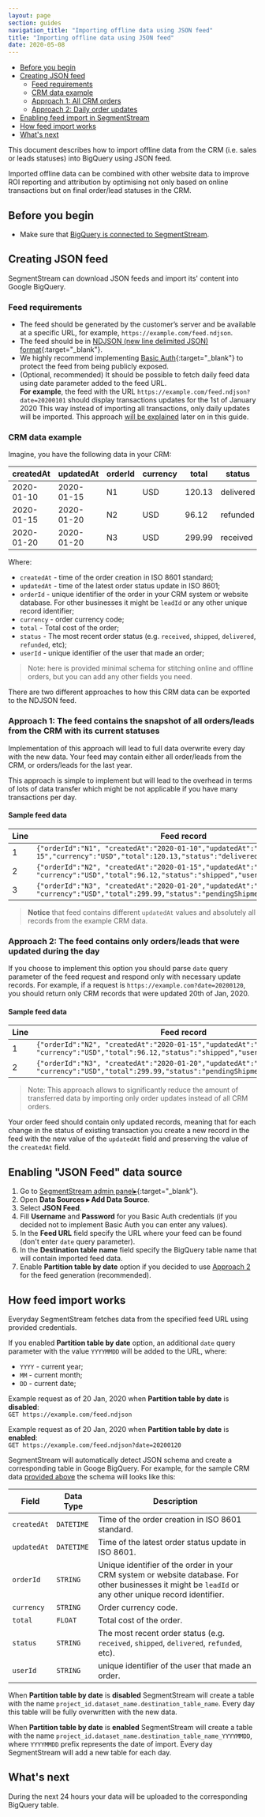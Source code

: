 ```yaml
---
layout: page
section: guides
navigation_title: "Importing offline data using JSON feed"
title: "Importing offline data using JSON feed"
date: 2020-05-08
---
```


<ul class="page-navigation">
  <li><a href="#before-you-begin">Before you begin</a></li>
  <li><a href="#creating-feed">Creating JSON feed</a>
    <ul>
      <li><a href="#feed-requirements">Feed requirements</a></li>
      <li><a href="#crm-data-example">CRM data example</a></li>
      <li><a href="#all-orders">Approach 1: All CRM orders</a></li>
      <li><a href="#daily-updates">Approach 2: Daily order updates</a></li>
    </ul>
  </li>
  <li><a href="#enabling-feed-import">Enabling feed import in SegmentStream</a></li>
  <li><a href="#how-feed-import-works">How feed import works</a></li>
  <li><a href="#next">What's next</a></li>
</ul>
This document describes how to import offline data from the CRM (i.e. sales or leads statuses) into BigQuery using JSON feed.

Imported offline data can be combined with other website data to improve ROI reporting and attribution by optimising not only based on online transactions but on final order/lead statuses in the CRM.

## <a name="before-you-begin"></a> Before you begin
* Make sure that [BigQuery is connected to SegmentStream](/_docs/bigquery/connecting-bigquery).

## <a name="creating-feed"></a>Creating JSON feed

SegmentStream can download JSON feeds and import its' content into Google BigQuery.

### <a name="feed-requirements"></a>Feed requirements
* The feed should be generated by the customer’s server and be available at a specific URL, for example, `https://example.com/feed.ndjson`.
* The feed should be in [NDJSON (new line delimited JSON) format](http://ndjson.org/){:target="_blank"}.
* We highly recommend implementing [Basic Auth](https://en.wikipedia.org/wiki/Basic_access_authentication){:target="_blank"} to protect the feed from being publicly exposed.
* (Optional, recommended) It should be possible to fetch daily feed data using date parameter added to the feed URL.<br/>
**For example**, the feed with the URL `https://example.com/feed.ndjson?date=20200101` should display transactions updates for the 1st of January 2020
This way instead of importing all transactions, only daily updates will be imported. This approach [will be explained](#daily-updates) later on in this guide.

### <a name="crm-data-example"></a>CRM data example

Imagine, you have the following data in your CRM:

createdAt | updatedAt | orderId | currency | total | status  | userId
--- | --- | --- | --- | --- | --- | ---
2020-01-10| 2020-01-15 | N1 | USD | 120.13 | delivered | U1
2020-01-15| 2020-01-20 | N2 | USD | 96.12 | refunded | U2
2020-01-20| 2020-01-20 | N3 | USD | 299.99 | received | U3

Where:

* `createdAt` - time of the order creation in ISO 8601 standard;
* `updatedAt` - time of the latest order status update in ISO 8601;
* `orderId` - unique identifier of the order in your CRM system or website database. For other businesses it might be `leadId` or any other unique record identifier;
* `currency` - order currency code;
* `total` - Total cost of the order;
* `status` - The most recent order status (e.g. `received`, `shipped`, `delivered`, `refunded`, etc);
* `userId` - unique identifier of the user that made an order;

> Note: here is provided minimal schema for stitching online and offline orders, but you can add any other fields you need.

There are two different approaches to how this CRM data can be exported to the NDJSON feed.

### <a name="all-orders"></a> Approach 1: The feed contains the snapshot of all orders/leads from the CRM with its current statuses
Implementation of this approach will lead to full data overwrite every day with the new data. Your feed may contain either all order/leads from the CRM, or orders/leads for the last year.

This approach is simple to implement but will lead to the overhead in terms of lots of data transfer which might be not applicable if you have many transactions per day.

#### Sample feed data

Line|Feed record|
--- | --- |
1 | `{"orderId":"N1", "createdAt":"2020-01-10","updatedAt":"2020-01-15","currency":"USD","total":120.13,"status":"delivered","userId":"U1"}`
2 | `{"orderId":"N2", "createdAt":"2020-01-15","updatedAt":"2020-01-20", "currency":"USD","total":96.12,"status":"shipped","userId":"U2"}`
3| `{"orderId":"N3", "createdAt":"2020-01-20","updatedAt":"2020-01-20", "currency":"USD","total":299.99,"status":"pendingShipment","userId":"U3"}`

> **Notice** that feed contains different `updatedAt` values and absolutely all records from the example CRM data.

### <a name="daily-updates"></a>Approach 2: The feed contains only orders/leads that were updated during the day

If you choose to implement this option you should parse `date` query parameter of the feed request and respond only with necessary update records. For example, if a request is `https://example.com?date=20200120`, you should return only CRM records that were updated 20th of Jan, 2020.

#### Sample feed data

Line|Feed record|
--- | --- |
1 | `{"orderId":"N2", "createdAt":"2020-01-15","updatedAt":"2020-01-20", "currency":"USD","total":96.12,"status":"shipped","userId":"U2"}`
2| `{"orderId":"N3", "createdAt":"2020-01-20","updatedAt":"2020-01-20", "currency":"USD","total":299.99,"status":"pendingShipment","userId":"U3"}`

> Note: This approach allows to significantly reduce the amount of transferred data by importing only order updates instead of all CRM orders.

Your order feed should contain only updated records, meaning that for each change in the status of existing transaction you create a new record in the feed with the new value of the `updatedAt` field and preserving the value of the `createdAt` field.

## <a name="enabling-feed-import"></a>Enabling "JSON Feed" data source
1. Go to [SegmentStream admin panel▸](https://admin.segmentstream.com){:target="_blank"}.
2. Open **Data Sources ▸ Add Data Source**.
3. Select **JSON Feed**.
4. Fill **Username** and **Password** for you Basic Auth credentials (if you decided not to implement Basic Auth you can enter any values).
5. In the **Feed URL** field specify the URL where your feed can be found (don't enter `date` query parameter).
6. In the **Destination table name** field specify the BigQuery table name that will contain imported feed data.
7. Enable **Partition table by date** option if you decided to use [Approach 2](#daily-updates) for the feed generation (recommended).

## <a name="how-feed-import-works"></a> How feed import works

Everyday SegmentStream fetches data from the specified feed URL using provided credentials.

If you enabled **Partition table by date** option, an additional `date` query parameter with the value `YYYYMMDD` will be added to the URL, where:
* `YYYY` - current year;
* `MM` - current month;
* `DD` - current date;

Example request as of 20 Jan, 2020 when **Partition table by date** is **disabled**:<br/>
`GET https://example.com/feed.ndjson`

Example request as of 20 Jan, 2020 when **Partition table by date** is **enabled**:<br/>
`GET https://example.com/feed.ndjson?date=20200120`

SegmentStream will automatically detect JSON schema and create a corresponding table in Googe BigQuery. For example, for the sample CRM data [provided above](#crm-data-example) the schema will looks like this:

Field|Data Type|Description
--- | --- | --- |
`createdAt` | `DATETIME` | Time of the order creation in ISO 8601 standard.
`updatedAt` | `DATETIME` | Time of the latest order status update in ISO 8601.
`orderId` | `STRING` | Unique identifier of the order in your CRM system or website database. For other businesses it might be `leadId` or any other unique record identifier.
`currency` | `STRING` | Order currency code.
`total`  | `FLOAT` |  Total cost of the order.
`status`  | `STRING` | The most recent order status (e.g. `received`, `shipped`, `delivered`, `refunded`, etc).
`userId` | `STRING` | unique identifier of the user that made an order.

When **Partition table by date** is **disabled** SegmentStream will create a table with the name `project_id.dataset_name.destination_table_name`. Every day this table will be fully overwritten with the new data.

When **Partition table by date** is **enabled** SegmentStream will create a table with the name `project_id.dataset_name.destination_table_name_YYYYMMDD`, where `YYYYMMDD` prefix represents the date of import. Every day SegmentStream will add a new table for each day.

## <a name="next"></a>What's next

During the next 24 hours your data will be uploaded to the corresponding BigQuery table.
